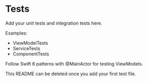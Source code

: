 # Tests

Add your unit tests and integration tests here.

Examples:
- ViewModelTests
- ServiceTests
- ComponentTests

Follow Swift 6 patterns with @MainActor for testing ViewModels.

This README can be deleted once you add your first test file.